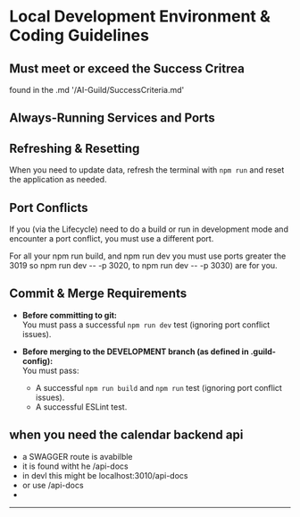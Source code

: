 # Local Development Environment & Coding Guidelines

## Must meet or exceed the Success Critrea
found in the .md '/AI-Guild/SuccessCriteria.md'

## Always-Running Services and Ports


## Refreshing & Resetting

When you need to update data, refresh the terminal with `npm run` and reset the application as needed.

## Port Conflicts

If you (via the Lifecycle) need to do a build or run in development mode and encounter a port conflict, you must use a different port.

For all your npm run build, and npm run dev you must use ports greater the 3019
so npm run dev -- -p 3020, to npm run dev -- -p 3030) are for you.

## Commit & Merge Requirements

- **Before committing to git:**  
  You must pass a successful `npm run dev` test (ignoring port conflict issues).

- **Before merging to the DEVELOPMENT branch (as defined in .guild-config):**  
  You must pass:
  - A successful `npm run build` and `npm run` test (ignoring port conflict issues).
  - A successful ESLint test.

## when you need the calendar backend api
 - a SWAGGER route is avabilble
 - it is found witht he <backend env>/api-docs
 - in devl this might be localhost:3010/api-docs
 - or use <env var for next be url>/api-docs
 - 
---
